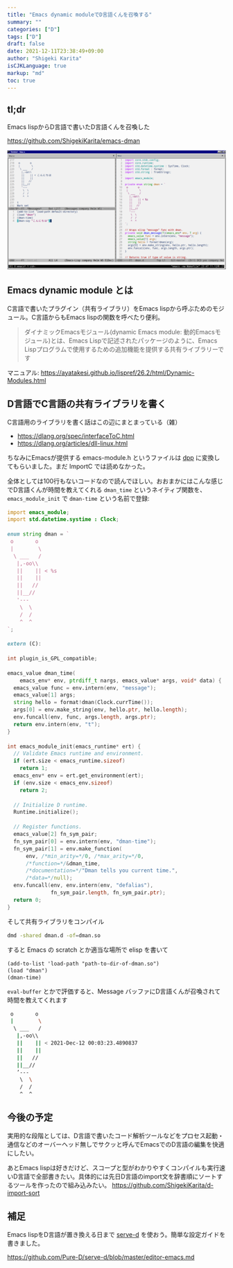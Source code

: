 ```yaml
---
title: "Emacs dynamic moduleでD言語くんを召喚する"
summary: ""
categories: ["D"]
tags: ["D"]
draft: false
date: 2021-12-11T23:38:49+09:00
author: "Shigeki Karita"
isCJKLanguage: true
markup: "md"
toc: true
---
```


## tl;dr

Emacs lispからD言語で書いたD言語くんを召喚した

https://github.com/ShigekiKarita/emacs-dman

![emacs](./emacs.png)

## Emacs dynamic module とは

C言語で書いたプラグイン（共有ライブラリ）をEmacs lispから呼ぶためのモジュール。C言語からもEmacs lispの関数を呼べたり便利。

> ダイナミックEmacsモジュール(dynamic Emacs module: 動的Emacsモジュール)とは、Emacs Lispで記述されたパッケージのように、Emacs Lispプログラムで使用するための追加機能を提供する共有ライブラリーです

マニュアル: https://ayatakesi.github.io/lispref/26.2/html/Dynamic-Modules.html


## D言語でC言語の共有ライブラリを書く

C言語用のライブラリを書く話はこの辺にまとまっている（雑）

* https://dlang.org/spec/interfaceToC.html
* https://dlang.org/articles/dll-linux.html

ちなみにEmacsが提供する emacs-module.h というファイルは [dpp](https://github.com/atilaneves/dpp) に変換してもらいました。まだ ImportC では読めなかった。

全体としては100行もないコードなので読んでほしい。おおまかにはこんな感じでD言語くんが時間を教えてくれる `dman_time` というネイティブ関数を、 `emacs_module_init` で `dman-time` という名前で登録:

```d
import emacs_module;
import std.datetime.systime : Clock;

enum string dman = `
 o       o
 |        \
  \ ___   /
   |,-oo\\
   ||    || < %s
   ||    ||
   ||   //
   ||__//
   '---
    \  \
    /  /
    ^  ^
`;

extern (C):

int plugin_is_GPL_compatible;

emacs_value dman_time(
    emacs_env* env, ptrdiff_t nargs, emacs_value* args, void* data) {
  emacs_value func = env.intern(env, "message");
  emacs_value[1] args;
  string hello = format!dman(Clock.currTime());
  args[0] = env.make_string(env, hello.ptr, hello.length);
  env.funcall(env, func, args.length, args.ptr);
  return env.intern(env, "t");
}

int emacs_module_init(emacs_runtime* ert) {
  // Validate Emacs runtime and environment.
  if (ert.size < emacs_runtime.sizeof)
    return 1;
  emacs_env* env = ert.get_environment(ert);
  if (env.size < emacs_env.sizeof)
    return 2;

  // Initialize D runtime.
  Runtime.initialize();

  // Register functions.
  emacs_value[2] fn_sym_pair;
  fn_sym_pair[0] = env.intern(env, "dman-time");
  fn_sym_pair[1] = env.make_function(
      env, /*min_arity=*/0, /*max_arity=*/0,
      /*function=*/&dman_time,
      /*documentation=*/"Dman tells you current time.",
      /*data=*/null);
  env.funcall(env, env.intern(env, "defalias"),
              fn_sym_pair.length, fn_sym_pair.ptr);
  return 0;
}
```

そして共有ライブラリをコンパイル

```bash
dmd -shared dman.d -of=dman.so
```

すると Emacs の scratch とか適当な場所で elisp を書いて

```elisp
(add-to-list 'load-path "path-to-dir-of-dman.so")
(load "dman")
(dman-time)
```

`eval-buffer` とかで評価すると、Message バッファにD言語くんが召喚されて時間を教えてくれます

```bash
 o       o
 |        \
  \ ___   /
   |,-oo\\
   ||    || < 2021-Dec-12 00:03:23.4890837
   ||    ||
   ||   //
   ||__//
   ’---
    \  \
    /  /
    ^  ^
```

## 今後の予定

実用的な段階としては、D言語で書いたコード解析ツールなどをプロセス起動・通信などのオーバーヘッド無しでサクッと呼んでEmacsでのD言語の編集を快適にしたい。

あとEmacs lispは好きだけど、スコープと型がわかりやすくコンパイルも実行速いD言語で全部書きたい。具体的には先日D言語のimport文を辞書順にソートするツールを作ったので組み込みたい。 https://github.com/ShigekiKarita/d-import-sort

## 補足

Emacs lispをD言語が置き換える日まで [serve-d](https://github.com/Pure-D/serve-d) を使おう。簡単な設定ガイドを書きました。

https://github.com/Pure-D/serve-d/blob/master/editor-emacs.md
